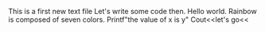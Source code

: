 This is a first new text file
Let's write some code then.
Hello world.
Rainbow is composed of seven colors.
Printf"the value of x is y"
Cout<<let's go<<
